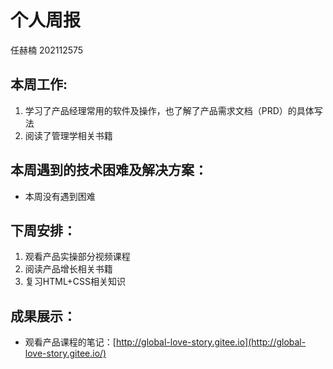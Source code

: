 # 个人周报

任赫楠   202112575

## 本周工作:

1. 学习了产品经理常用的软件及操作，也了解了产品需求文档（PRD）的具体写法
2. 阅读了管理学相关书籍

## 本周遇到的技术困难及解决方案：

* 本周没有遇到困难

## 下周安排：

1. 观看产品实操部分视频课程
2. 阅读产品增长相关书籍
3. 复习HTML+CSS相关知识

## 成果展示：

+ 观看产品课程的笔记：[http://global-love-story.gitee.io](http://global-love-story.gitee.io/)